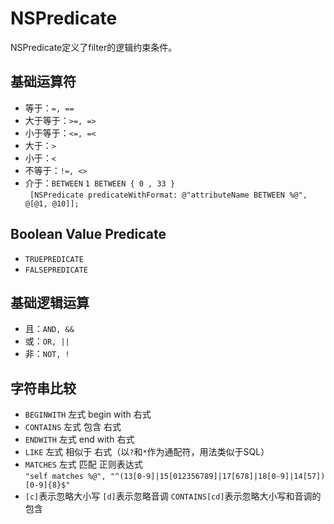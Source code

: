 # NSPredicate
NSPredicate定义了filter的逻辑约束条件。

## 基础运算符
* 等于：`=, ==`
* 大于等于：`>=, =>`
* 小于等于：`<=, =<`
* 大于：`>`
* 小于：`<`
* 不等于：`!=, <>`
* 介于：`BETWEEN` `1 BETWEEN { 0 , 33 }`   
` [NSPredicate predicateWithFormat: @"attributeName BETWEEN %@", @[@1, @10]];`

## Boolean Value Predicate
* `TRUEPREDICATE`  
* `FALSEPREDICATE`

## 基础逻辑运算
* 且：`AND, &&`
* 或：`OR, ||`
* 非：`NOT, !`

## 字符串比较
* `BEGINWITH` 左式 begin with 右式
* `CONTAINS` 左式 包含 右式
* `ENDWITH` 左式 end with 右式
* `LIKE` 左式 相似于 右式（以`?`和`*`作为通配符，用法类似于SQL）
* `MATCHES` 左式 匹配 正则表达式  
`"self matches %@", "^(13[0-9]|15[012356789]|17[678]|18[0-9]|14[57])[0-9]{8}$"`
* `[c]`表示忽略大小写 `[d]`表示忽略音调 `CONTAINS[cd]`表示忽略大小写和音调的包含


